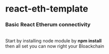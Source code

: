 # react-eth-template
<h3> Basic React Etherum connectivity </h3>
<br /> Start by installing node module by <b> npm install </b> <br />
then all set you can now right your Bloackchain
